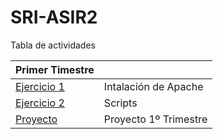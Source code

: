 # SRI-ASIR2
Tabla de actividades

| Primer Timestre  | |
| ------------- | ------------- |
| [Ejercicio 1](Tema0/Ejercicio1)  | Intalación de Apache |
| [Ejercicio 2](Tema0/Ejercicio2)  | Scripts  |
| [Proyecto](Tema0/Proyecto.md)  | Proyecto 1º Trimestre  |

